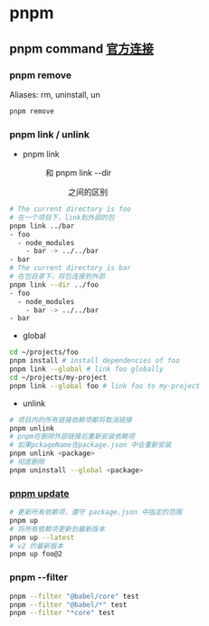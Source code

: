 # pnpm
## pnpm command [官方连接](https://pnpm.io/cli/add)
### pnpm remove
Aliases: rm, uninstall, un
```bash
pnpm remove
```
### pnpm link / unlink
- pnpm link <dir> 和 pnpm link --dir <dir> 之间的区别​
```bash
# The current directory is foo
# 在一个项目下，link到外部的包
pnpm link ../bar
- foo
  - node_modules
    - bar -> ../../bar
- bar
# The current directory is bar
# 在包目录下，将包连接到外部
pnpm link --dir ../foo
- foo
  - node_modules
    - bar -> ../../bar
- bar
```
- global
```bash
cd ~/projects/foo
pnpm install # install dependencies of foo
pnpm link --global # link foo globally
cd ~/projects/my-project
pnpm link --global foo # link foo to my-project
```
- unlink
```bash
# 项目内的所有链接依赖项都将取消链接
pnpm unlink
# pnpm在删除外部链接后重新安装依赖项
# 如果pckageName在package.json 中会重新安装
pnpm unlink <package>
# 彻底删除
pnpm uninstall --global <package>
```
### [pnpm update](https://pnpm.io/cli/update)
```bash
# 更新所有依赖项，遵守 package.json 中指定的范围
pnpm up
# 将所有依赖项更新到最新版本
pnpm up --latest 
# v2 的最新版本
pnpm up foo@2
```
### pnpm --filter
```bash
pnpm --filter "@babel/core" test
pnpm --filter "@babel/*" test
pnpm --filter "*core" test
```
